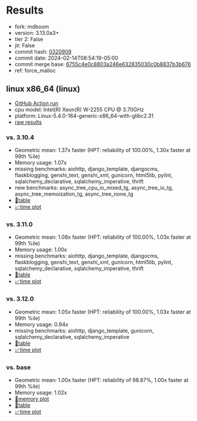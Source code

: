 # Results

- fork: mdboom
- version: 3.13.0a3+
- tier 2: False
- jit: False
- commit hash: [0320909](https://github.com/mdboom/cpython/commit/0320909)
- commit date: 2024-02-14T08:54:19-05:00
- commit merge base: [6755c4e0c8803a246e632835030c0b8837b3b676](https://github.com/mdboom/cpython/commit/6755c4e0c8803a246e632835030c0b8837b3b676)
- ref: force_malloc

## linux x86_64 (linux)

- [GitHub Action run](https://github.com/faster-cpython/benchmarking/actions/runs/7902264284)
- cpu model: Intel(R) Xeon(R) W-2255 CPU @ 3.70GHz
- platform: Linux-5.4.0-164-generic-x86_64-with-glibc2.31
- [raw results](bm-20240214-linux-x86_64-mdboom-force_malloc-3.13.0a3%2B-0320909.json)

### vs. 3.10.4

- Geometric mean: 1.37x faster (HPT: reliability of 100.00%, 1.30x faster at 99th %ile)
- Memory usage: 1.07x
- missing benchmarks: aiohttp, django_template, djangocms, flaskblogging, genshi_text, genshi_xml, gunicorn, html5lib, pylint, sqlalchemy_declarative, sqlalchemy_imperative, thrift
- new benchmarks: async_tree_cpu_io_mixed_tg, async_tree_io_tg, async_tree_memoization_tg, async_tree_none_tg
- [📄table](bm-20240214-linux-x86_64-mdboom-force_malloc-3.13.0a3%2B-0320909-vs-3.10.4.md)
- [📈time plot](bm-20240214-linux-x86_64-mdboom-force_malloc-3.13.0a3%2B-0320909-vs-3.10.4.png)

### vs. 3.11.0

- Geometric mean: 1.08x faster (HPT: reliability of 100.00%, 1.03x faster at 99th %ile)
- Memory usage: 1.00x
- missing benchmarks: aiohttp, django_template, djangocms, flaskblogging, genshi_text, genshi_xml, gunicorn, html5lib, pylint, sqlalchemy_declarative, sqlalchemy_imperative, thrift
- [📄table](bm-20240214-linux-x86_64-mdboom-force_malloc-3.13.0a3%2B-0320909-vs-3.11.0.md)
- [📈time plot](bm-20240214-linux-x86_64-mdboom-force_malloc-3.13.0a3%2B-0320909-vs-3.11.0.png)

### vs. 3.12.0

- Geometric mean: 1.05x faster (HPT: reliability of 100.00%, 1.03x faster at 99th %ile)
- Memory usage: 0.94x
- missing benchmarks: aiohttp, django_template, gunicorn, sqlalchemy_declarative, sqlalchemy_imperative
- [📄table](bm-20240214-linux-x86_64-mdboom-force_malloc-3.13.0a3%2B-0320909-vs-3.12.0.md)
- [📈time plot](bm-20240214-linux-x86_64-mdboom-force_malloc-3.13.0a3%2B-0320909-vs-3.12.0.png)

### vs. base

- Geometric mean: 1.00x faster (HPT: reliability of 98.87%, 1.00x faster at 99th %ile)
- Memory usage: 1.02x
- [🧠memory plot](bm-20240214-linux-x86_64-mdboom-force_malloc-3.13.0a3%2B-0320909-vs-base-mem.png)
- [📄table](bm-20240214-linux-x86_64-mdboom-force_malloc-3.13.0a3%2B-0320909-vs-base.md)
- [📈time plot](bm-20240214-linux-x86_64-mdboom-force_malloc-3.13.0a3%2B-0320909-vs-base.png)

